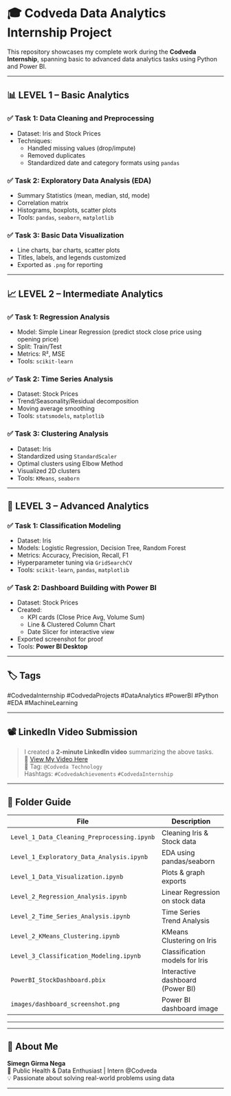 # 🎓 Codveda Data Analytics Internship Project

This repository showcases my complete work during the **Codveda Internship**, spanning basic to advanced data analytics tasks using Python and Power BI.

---

## 📊 LEVEL 1 – Basic Analytics

### ✅ Task 1: Data Cleaning and Preprocessing
- Dataset: Iris and Stock Prices
- Techniques:
  - Handled missing values (drop/impute)
  - Removed duplicates
  - Standardized date and category formats using `pandas`

### ✅ Task 2: Exploratory Data Analysis (EDA)
- Summary Statistics (mean, median, std, mode)
- Correlation matrix
- Histograms, boxplots, scatter plots
- Tools: `pandas`, `seaborn`, `matplotlib`

### ✅ Task 3: Basic Data Visualization
- Line charts, bar charts, scatter plots
- Titles, labels, and legends customized
- Exported as `.png` for reporting

---

## 📈 LEVEL 2 – Intermediate Analytics

### ✅ Task 1: Regression Analysis
- Model: Simple Linear Regression (predict stock close price using opening price)
- Split: Train/Test
- Metrics: R², MSE
- Tools: `scikit-learn`

### ✅ Task 2: Time Series Analysis
- Dataset: Stock Prices
- Trend/Seasonality/Residual decomposition
- Moving average smoothing
- Tools: `statsmodels`, `matplotlib`

### ✅ Task 3: Clustering Analysis
- Dataset: Iris
- Standardized using `StandardScaler`
- Optimal clusters using Elbow Method
- Visualized 2D clusters
- Tools: `KMeans`, `seaborn`

---

## 🤖 LEVEL 3 – Advanced Analytics

### ✅ Task 1: Classification Modeling
- Dataset: Iris
- Models: Logistic Regression, Decision Tree, Random Forest
- Metrics: Accuracy, Precision, Recall, F1
- Hyperparameter tuning via `GridSearchCV`
- Tools: `scikit-learn`, `pandas`, `matplotlib`

### ✅ Task 2: Dashboard Building with Power BI
- Dataset: Stock Prices
- Created:
  - KPI cards (Close Price Avg, Volume Sum)
  - Line & Clustered Column Chart
  - Date Slicer for interactive view
- Exported screenshot for proof
- Tools: **Power BI Desktop**

---

## 🏷️ Tags
#CodvedaInternship #CodvedaProjects #DataAnalytics #PowerBI #Python #EDA #MachineLearning

---

## 📽️ LinkedIn Video Submission
> I created a **2-minute LinkedIn video** summarizing the above tasks.  
> 📌 [View My Video Here](your-video-link)  
> 👤 Tag: `@Codveda Technology`  
> Hashtags: `#CodvedaAchievements` `#CodvedaInternship`

---

## 📂 Folder Guide

| File | Description |
|------|-------------|
| `Level_1_Data_Cleaning_Preprocessing.ipynb` | Cleaning Iris & Stock data |
| `Level_1_Exploratory_Data_Analysis.ipynb` | EDA using pandas/seaborn |
| `Level_1_Data_Visualization.ipynb` | Plots & graph exports |
| `Level_2_Regression_Analysis.ipynb` | Linear Regression on stock data |
| `Level_2_Time_Series_Analysis.ipynb` | Time Series Trend Analysis |
| `Level_2_KMeans_Clustering.ipynb` | KMeans Clustering on Iris |
| `Level_3_Classification_Modeling.ipynb` | Classification models for Iris |
| `PowerBI_StockDashboard.pbix` | Interactive dashboard (Power BI) |
| `images/dashboard_screenshot.png` | Power BI dashboard image |

---



---

## 🙋 About Me

**Simegn Girma Nega**  
📍 Public Health & Data Enthusiast | Intern @Codveda  
💡 Passionate about solving real-world problems using data

---

